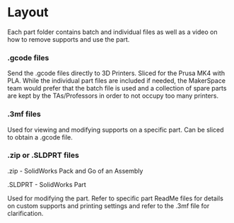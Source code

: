 # Layout
Each part folder contains batch and individual files as well as a video on how to remove supports and use the part. 

### .gcode files
Send the .gcode files directly to 3D Printers. Sliced for the Prusa MK4 with PLA. While the individual part files are included if needed, the MakerSpace team would prefer that the batch file is used and a collection of spare parts are kept by the TAs/Professors in order to not occupy too many printers.


### .3mf files
Used for viewing and modifying supports on a specific part. Can be sliced to obtain a .gcode file.

### .zip or .SLDPRT files
.zip - SolidWorks Pack and Go of an Assembly

.SLDPRT - SolidWorks Part


Used for modifying the part. Refer to specific part ReadMe files for details on custom supports and printing settings and refer to the .3mf file for clarification.

